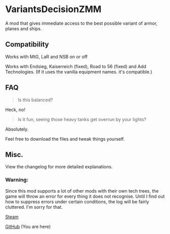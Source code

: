 # VariantsDecisionZMM
A mod that gives immediate access to the best possible variant of armor, planes and ships.

## Compatibility
Works with MtG, LaR and NSB on or off

Works with Endsieg, Kaiserreich (fixed), Road to 56 (fixed) and Add Technologies. (If it uses the vanilla equipment names. it's compatible.)

## FAQ
> Is this balanced?

Heck, no!

> Is it fun, seeing those heavy tanks get overrun by your lights?

Absolutely.

Feel free to download the files and tweak things yourself.

## Misc.
View the changelog for more detailed explanations.

### Warning: 

Since this mod supports a lot of other mods with their own tech trees, the game will throw an error for every thing it does not recognise. Until I find out how to suppress errors under certain conditions, the log will be fairly cluttered. I'm sorry for that.

[Steam](https://steamcommunity.com/sharedfiles/filedetails/?id=2073531590)

[GitHub](https://github.com/FGRemastered/VariantsDecisionZMM) (You are here)
